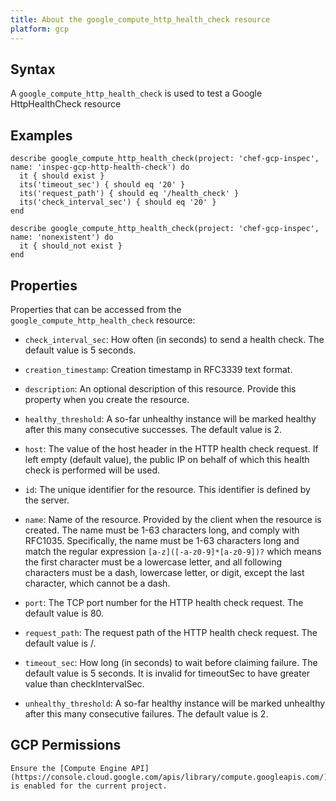 ```yaml
---
title: About the google_compute_http_health_check resource
platform: gcp
---
```


## Syntax
A `google_compute_http_health_check` is used to test a Google HttpHealthCheck resource

## Examples
```
describe google_compute_http_health_check(project: 'chef-gcp-inspec', name: 'inspec-gcp-http-health-check') do
  it { should exist }
  its('timeout_sec') { should eq '20' }
  its('request_path') { should eq '/health_check' }
  its('check_interval_sec') { should eq '20' }
end

describe google_compute_http_health_check(project: 'chef-gcp-inspec', name: 'nonexistent') do
  it { should_not exist }
end
```

## Properties
Properties that can be accessed from the `google_compute_http_health_check` resource:

  * `check_interval_sec`: How often (in seconds) to send a health check. The default value is 5 seconds.

  * `creation_timestamp`: Creation timestamp in RFC3339 text format.

  * `description`: An optional description of this resource. Provide this property when you create the resource.

  * `healthy_threshold`: A so-far unhealthy instance will be marked healthy after this many consecutive successes. The default value is 2.

  * `host`: The value of the host header in the HTTP health check request. If left empty (default value), the public IP on behalf of which this health check is performed will be used.

  * `id`: The unique identifier for the resource. This identifier is defined by the server.

  * `name`: Name of the resource. Provided by the client when the resource is created. The name must be 1-63 characters long, and comply with RFC1035.  Specifically, the name must be 1-63 characters long and match the regular expression `[a-z]([-a-z0-9]*[a-z0-9])?` which means the first character must be a lowercase letter, and all following characters must be a dash, lowercase letter, or digit, except the last character, which cannot be a dash.

  * `port`: The TCP port number for the HTTP health check request. The default value is 80.

  * `request_path`: The request path of the HTTP health check request. The default value is /.

  * `timeout_sec`: How long (in seconds) to wait before claiming failure. The default value is 5 seconds.  It is invalid for timeoutSec to have greater value than checkIntervalSec.

  * `unhealthy_threshold`: A so-far healthy instance will be marked unhealthy after this many consecutive failures. The default value is 2.



## GCP Permissions

```
Ensure the [Compute Engine API](https://console.cloud.google.com/apis/library/compute.googleapis.com/) is enabled for the current project.
```
